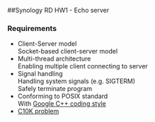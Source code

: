 ##Synology RD HW1 - Echo server

### Requirements
* Client-Server model  
  Socket-based client-server model
* Multi-thread architecture  
  Enabling multiple client connecting to server
* Signal handling  
  Handling system signals (e.g. SIGTERM)  
  Safely terminate program
* Conforming to POSIX standard  
  With [Google C++ coding style][Google C++ style link]
* [C10K problem](http://www.kegel.com/c10k.html)

[Google C++ style link]: https://google.github.io/styleguide/cppguide.html
